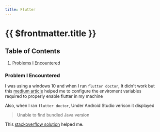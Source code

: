 ```yaml
---
title: Flutter
---
```


# {{ $frontmatter.title }}

## Table of Contents

1. [Problems I Encountered](#problem-i-encountered)

### Problem I Encountered

I was using a windows 10 and when I run `flutter doctor`, It didn't work but this [medium article](https://hritikaa9.medium.com/where-is-not-recognized-as-an-internal-or-external-command-operable-program-or-batch-file-52277b0f0af8) helped me to configure the enviroment variables required to properly enable flutter in my machine

Also, when I ran `flutter doctor`, Under Android Studio verison it displayed

> Unable to find bundled Java version

This [stackoverflow solution](https://stackoverflow.com/questions/51281702/unable-to-find-bundled-java-version-on-flutter) helped me.
